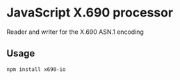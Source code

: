 # JavaScript X.690 processor
Reader and writer for the X.690 ASN.1 encoding 

## Usage ##

```
npm install x690-io
```
